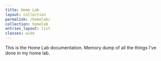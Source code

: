 ```yaml
---
title: Home Lab
layout: collection
permalink: /homelab/
collection: homelab
entries_layout: list
classes: wide
---
```


This is the Home Lab documentation. Memory dump of all the things I've done in my home lab.